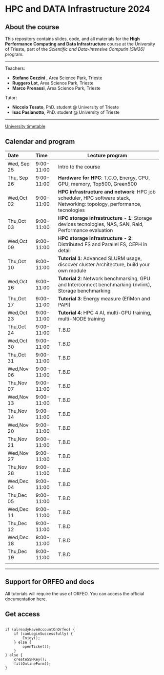 # HPC and DATA Infrastructure 2024

## About the course

This repository contains slides, code, and all materials for the **High Performance Computing and Data Infrastructure** course at the University of Trieste, part of the *Scientific and Data-Intensive Computin [SM36]* program.

------

Teachers:
- **Stefano Cozzini** , Area Science Park, Trieste
- **Ruggero Lot**, Area Science Park, Trieste
- **Marco Prenassi**, Area Science Park, Trieste

Tutor:
- **Niccolo Tosato**, PhD. student @ University of Trieste
- **Isac Pasianotto**, PhD. student @ University of Trieste

------

[University timetable]( https://orari.units.it/agendaweb/index.php?view=easycourse&form-type=corso&include=corso&txtcurr=&anno=2024&scuola=DipartimentodiMatematicaeGeoscienze&corso=SM36&anno2%5B%5D=SM36%2B1%2B%7C2&anno2%5B%5D=SM36%2B2%2B%7C2&anno2%5B%5D=SM36%2B3%2B%7C2&visualizzazione_orario=cal&date=23-09-2024&periodo_didattico=&_lang=it&list=1&week_grid_type=-1&ar_codes_=EC409092%7CEC409101%7CEC409095%7CEC409097%7CEC409093%7CEC409087LAB%7CEC409087LEZ%7CEC409099%7CEC409098%7CEC409094%7CEC409106%7CEC409107%7CEC409103%7CEC409109%7CEC409104&ar_select_=false%7Cfalse%7Cfalse%7Cfalse%7Cfalse%7Cfalse%7Cfalse%7Cfalse%7Cfalse%7Cfalse%7Ctrue%7Cfalse%7Cfalse%7Cfalse%7Cfalse&col_cells=0&empty_box=0&only_grid=0&highlighted_date=0&all_events=0&faculty_group=0# ) 

## Calendar and program

| Date        | Time       | Lecture program                                                                                                           |
|:------------|:-----------|---------------------------------------------------------------------------------------------------------------------------|
| Wed, Sep 25 | 9:00-11:00 | Intro to the course                                                                                                       |
| Thu, Sep 26 | 9:00-11:00 | **Hardware for HPC**: T.C.O, Energy, CPU, GPU, memory, Top500, Green500                                                   |
| Wed,Oct 02  | 9:00-11:00 | **HPC infrastructure and network**: HPC job scheduler, HPC software stack, Networking: topology, performance, tecnologies |
| Thu,Oct 03  | 9:00-11:00 | **HPC storage infrastructure - 1**: Storage devices tecnologies, NAS, SAN, Raid, Performance evaluation                   |
| Wed,Oct 09  | 9:00-11:00 | **HPC storage infrastructure - 2**: Distributed FS and Parallel FS, CEPH in detail                                        |
| Thu,Oct 10  | 9:00-11:00 | **Tutorial 1**: Advanced SLURM usage, discover cluster Architecture, build your own module                                |
| Wed,Oct 16  | 9:00-11:00 | **Tutorial 2**: Network benchmarking, GPU and Interconnect benchmarking (nvlink), Storage benchmarking                    |
| Thu,Oct 17  | 9:00-11:00 | **Tutorial 3**: Energy measure (EfiMon and PAPI)                                                                          |
| Wed,Oct 23  | 9:00-11:00 | **Tutorial 4**: HPC 4 AI, multi-GPU training, multi-NODE training                                                         |
| Thu,Oct 24  | 9:00-11:00 | T.B.D                                                                                                                     |
| Wed,Oct 30  | 9:00-11:00 | T.B.D                                                                                                                     |
| Thu,Oct 31  | 9:00-11:00 | T.B.D                                                                                                                     |
| Wed,Nov 06  | 9:00-11:00 | T.B.D                                                                                                                     |
| Thu,Nov 07  | 9:00-11:00 | T.B.D                                                                                                                     |
| Wed,Nov 13  | 9:00-11:00 | T.B.D                                                                                                                     |
| Thu,Nov 14  | 9:00-11:00 | T.B.D                                                                                                                     |
| Wed,Nov 20  | 9:00-11:00 | T.B.D                                                                                                                     |
| Thu,Nov 21  | 9:00-11:00 | T.B.D                                                                                                                     |
| Wed,Nov 27  | 9:00-11:00 | T.B.D                                                                                                                     |
| Thu,Nov 28  | 9:00-11:00 | T.B.D                                                                                                                     |
| Wed,Dec 04  | 9:00-11:00 | T.B.D                                                                                                                     |
| Thu,Dec 05  | 9:00-11:00 | T.B.D                                                                                                                     |
| Wed,Dec 11  | 9:00-11:00 | T.B.D                                                                                                                     |
| Thu,Dec 12  | 9:00-11:00 | T.B.D                                                                                                                     |
| Wed,Dec 18  | 9:00-11:00 | T.B.D                                                                                                                     |
| Thu,Dec 19  | 9:00-11:00 | T.B.D                                                                                                                     |
|             |            |                                                                                                                           |

------

## Support for ORFEO and docs

All tutorials will require the use of ORFEO. You can access the official documentation [here](https://orfeo-doc.areasciencepark.it/).

## Get access

```

if (alreadyHaveAccountOnOrfeo) {
    if (canLoginSuccessfully) {
        Enjoy();
    } else {
        openTicket();
    }
} else {
    createSSHKey();
    fillOnlineForm();
}
```

